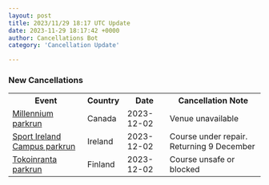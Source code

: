 ```yaml
---
layout: post
title: 2023/11/29 18:17 UTC Update
date: 2023-11-29 18:17:42 +0000
author: Cancellations Bot
category: 'Cancellation Update'

---
```


<h3>New Cancellations</h3>
<div class='hscrollable'>
<table style='width: 100%'>
    <tr>
        <th>Event</th>
        <th>Country</th>
        <th>Date</th>
        <th>Cancellation Note</th>
    </tr>
    <tr>
        <td><a href="https://www.parkrun.ca/millennium">Millennium parkrun</a></td>
        <td>Canada</td>
        <td>2023-12-02</td>
        <td>Venue unavailable</td>
    </tr>
    <tr>
        <td><a href="https://www.parkrun.ie/sportirelandcampus">Sport Ireland Campus parkrun</a></td>
        <td>Ireland</td>
        <td>2023-12-02</td>
        <td>Course under repair. Returning 9 December</td>
    </tr>
    <tr>
        <td><a href="https://www.parkrun.fi/tokoinranta">Tokoinranta parkrun</a></td>
        <td>Finland</td>
        <td>2023-12-02</td>
        <td>Course unsafe or blocked</td>
    </tr>
</table>
</div>
